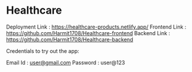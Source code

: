 # Healthcare

Deployment Link : https://healthcare-products.netlify.app/
Frontend Link : https://github.com/Harmit1708/Healthcare-frontend
Backend Link : https://github.com/Harmit1708/Healthcare-backend

Credentials to try out the app:

Email Id : user@gmail.com
Password : user@123
